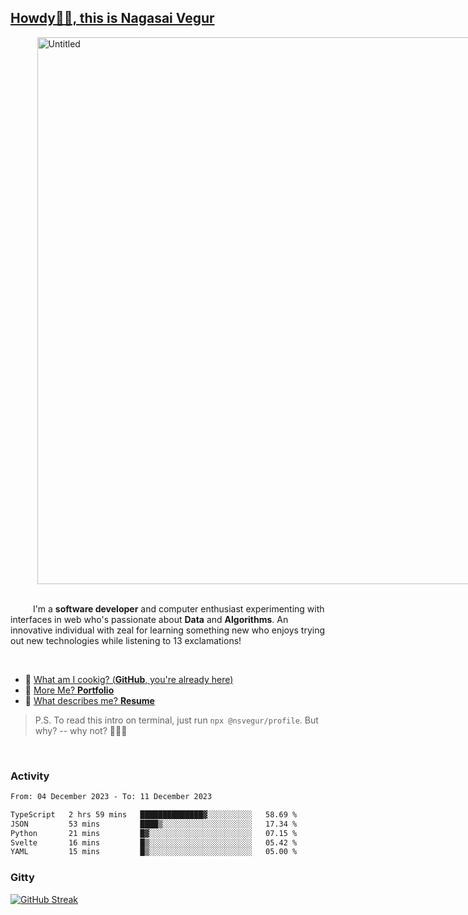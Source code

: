 
## [Howdy🖖🏻, this is Nagasai Vegur](https://nsvegur.me/)

<div style="
  display: flex;
  width: 100vw;
  justify-content: center;
  ">
  <img width="875" alt="Untitled" src="https://github.com/NSVEGUR/NSVEGUR/assets/83576465/f41a8098-aaa9-4353-8130-bd4076cb1d4a">
</div>

<br /> 
 
<p>
&emsp; &emsp; I'm a <b>software developer</b> and computer enthusiast experimenting with interfaces in web who's passionate about <b>Data</b> and <b>Algorithms</b>. An innovative individual with zeal for learning something new who enjoys trying out new technologies while listening to 13 exclamations!
</p>

<br /> 

- 🍔 [What am I cookig? (**GitHub**, you're already here)](https://github.com/NSVEGUR)
- 👻 [More Me? **Portfolio**](https://nsvegur.me/)
- 🔭 [What describes me? **Resume**](https://nsvegur.me/resume)

> P.S. To read this intro on terminal, just run `npx @nsvegur/profile`. But why? -- why not? 🤷🏻‍♂️

<br />

### Activity

<!--START_SECTION:waka-->

```txt
From: 04 December 2023 - To: 11 December 2023

TypeScript   2 hrs 59 mins   ██████████████▓░░░░░░░░░░   58.69 %
JSON         53 mins         ████▒░░░░░░░░░░░░░░░░░░░░   17.34 %
Python       21 mins         █▓░░░░░░░░░░░░░░░░░░░░░░░   07.15 %
Svelte       16 mins         █▒░░░░░░░░░░░░░░░░░░░░░░░   05.42 %
YAML         15 mins         █▒░░░░░░░░░░░░░░░░░░░░░░░   05.00 %
```

<!--END_SECTION:waka-->

### Gitty

[![GitHub Streak](http://github-profile-summary-cards.vercel.app/api/cards/profile-details?username=NSVEGUR&theme=github_dark)]('https://github.com/NSVEGUR')


